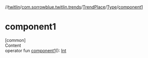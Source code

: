//[twitlin](../../../index.md)/[com.sorrowblue.twitlin.trends](../../index.md)/[TrendPlace](../index.md)/[Type](index.md)/[component1](component1.md)



# component1  
[common]  
Content  
operator fun [component1](component1.md)(): [Int](https://kotlinlang.org/api/latest/jvm/stdlib/kotlin/-int/index.html)  



